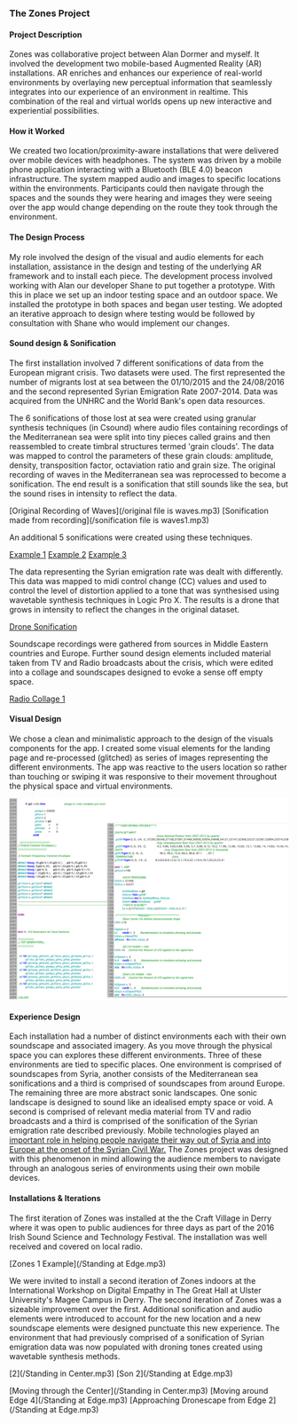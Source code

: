 ### The Zones Project

#### Project Description
Zones was collaborative project between Alan Dormer and myself.
It involved the development two mobile-based Augmented Reality (AR) installations. AR enriches and enhances our experience of real-world environments by overlaying new perceptual information that seamlessly integrates into our experience of an environment in realtime. This combination of the real and virtual worlds opens up new interactive and experiential possibilities.

#### How it Worked
We created two location/proximity-aware installations that were delivered over mobile devices with headphones. The system was driven by a mobile phone application interacting with a Bluetooth (BLE 4.0) beacon infrastructure. The system mapped audio and images to specific locations within the environments. Participants could then navigate through the spaces and the sounds they were hearing and images they were seeing over the app would change depending on the route they took through the environment.  

#### The Design Process
My role involved the design of the visual and audio elements for each installation, assistance in the design and testing of the underlying AR framework and to install each piece. The development process involved working with Alan our developer Shane to put together a prototype. With this in place we set up an indoor testing space and an outdoor space. We installed the prototype in both spaces and began user testing. We adopted an iterative approach to design where testing would be followed by consultation with Shane who would implement our changes.

#### Sound design & Sonification
The first installation involved 7 different sonifications of data from the European migrant crisis. Two datasets were used. The first represented the number of migrants lost at sea between the 01/10/2015 and the 24/08/2016 and the second represented Syrian Emigration Rate 2007-2014. Data was acquired from the UNHRC and the World Bank's open data resources.

The 6 sonifications of those lost at sea were created using granular synthesis techniques (in Csound) where audio files containing recordings of the Mediterranean sea were split into tiny pieces called grains and then reassembled to create timbral structures termed 'grain clouds'. The data was mapped to control the parameters of these grain clouds: amplitude, density, transposition factor, octaviation ratio and grain size. The original recording of waves in the Mediterranean sea was  reprocessed to become a sonification. The end result is a sonification that still sounds like the sea, but the sound rises in intensity to reflect the data.

[Original Recording of Waves](/original file is waves.mp3)
[Sonification made from recording](/sonification file is waves1.mp3)

An additional 5 sonifications were created using these techniques.

[Example 1](/MedSon1.mp3)
[Example 2](/MedSon3.mp3)
[Example 3](/MedSon5.mp3)

The data representing the Syrian emigration rate was dealt with differently. This data was mapped to midi control change (CC) values and used to control the level of distortion applied to a tone that was synthesised using wavetable synthesis techniques in Logic Pro X. The results is a drone that grows in intensity to reflect the changes in the original dataset.

[Drone Sonification](/OtherSon.mp3)

Soundscape recordings were gathered from sources in Middle Eastern countries and Europe. Further sound design elements included material taken from TV and Radio broadcasts about the crisis, which were edited into a collage and soundscapes designed to evoke a sense off empty space.

[Radio Collage 1](/Radio1.mp3)

#### Visual Design
We chose a clean and minimalistic approach to the design of the visuals components for the app. I created some visual elements for the landing page and re-processed (glitched) as series of images representing the different environments. The app was reactive to the users location so rather than touching or swiping it was responsive to their movement throughout the physical space and virtual environments.

<img src="images/CsoundCode.png?raw=true"/><br/>

#### Experience Design

Each installation had a number of distinct environments each with their own soundscape and associated imagery. As you move through the physical space you can explores these different environments. Three of these environments are tied to specific places. One environment is comprised of soundscapes from Syria, another consists of the Mediterranean sea sonifications and a third is comprised of soundscapes from around Europe. The remaining three are more abstract sonic landscapes. One sonic landscape is designed to sound like an idealised empty space or void.  A second is comprised of relevant media material from TV and radio broadcasts and a third is comprised of the sonification of the Syrian emigration rate described previously.
Mobile technologies played an [important role in helping people navigate their way out of Syria and into Europe at the onset of the Syrian Civil War.](https://www.wired.com/2015/12/smartphone-syrian-refugee-crisis/) The Zones project was designed with this phenomenon in mind allowing the audience members to navigate through an analogous series of environments using their own mobile devices.

#### Installations & Iterations
The first iteration of Zones was installed at the the Craft Village in Derry where it was open to public audiences for three days as part of the 2016 Irish Sound Science and Technology Festival. The installation was well received and covered on local radio.

[Zones 1 Example](/Standing at Edge.mp3)

We were invited to install a second iteration of Zones indoors at the International Workshop on Digital Empathy in The Great Hall at Ulster University's Magee Campus in Derry.
The second iteration of Zones was a sizeable improvement over the first. Additional sonification and audio elements were introduced to account for the new location and a new soundscape elements were designed punctuate this new experience. The environment that had previously comprised of a sonification of Syrian emigration data was now populated with droning tones created using wavetable synthesis methods.

[2](/Standing in Center.mp3)
[Son 2](/Standing at Edge.mp3)

[Moving through the Center](/Standing in Center.mp3)
[Moving around Edge 4](/Standing at Edge.mp3)
[Approaching Dronescape from Edge 2](/Standing at Edge.mp3)
